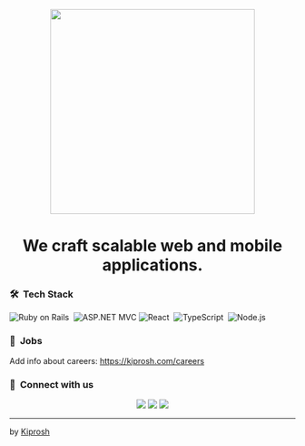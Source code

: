 <p align="center"><img src="https://res.cloudinary.com/trackive/image/upload/c_fill,h_175,w_600/v1567775864/public-files/kiprosh-logo-red.png" width="360px"></p>

<h1 align="center">We craft scalable web and mobile applications.</h1>

### 🛠 &nbsp;Tech Stack


![Ruby on Rails](https://img.shields.io/badge/-Ruby_on_Rails-05122A?style=flat&logo=ruby&logoColor=A91401)&nbsp;
![ASP.NET MVC](https://img.shields.io/badge/-ASP_.NET_MVC-05122A?logo=dotnet)
![React](https://img.shields.io/badge/-React-05122A?style=flat&logo=react)&nbsp;
![TypeScript](https://img.shields.io/badge/-TypeScript-05122A?style=flat&logo=typescript)&nbsp;
![Node.js](https://img.shields.io/badge/-Node.js-05122A?style=flat&logo=node.js&logoColor=339933)&nbsp;

### 🚀 &nbsp;Jobs

Add info about careers: https://kiprosh.com/careers
&nbsp;

### :link: &nbsp;Connect with us

<p align="center">
<a target="_blank" rel="noopener" href="https://www.linkedin.com/company/kiprosh/mycompany/"><img src="https://img.shields.io/badge/-Kiprosh-0E76A8?style=for-the-badge&logo=linkedin"/></a>
<a target="_blank" rel="noopener" href="mailto:hello@kiprosh.com"><img src="https://img.shields.io/badge/-hello@kiprosh.com-D14836?style=for-the-badge&logo=gmail&logoColor=white"/></a>
<a target="_blank" rel="noopener" href="https://twitter.com/KiproshHQ"><img src="https://img.shields.io/badge/-Twitter-1DA1F2?style=for-the-badge&logo=twitter&logoColor=white"/></a>
</p>

---
by [Kiprosh](https://www.kiprosh.com)
